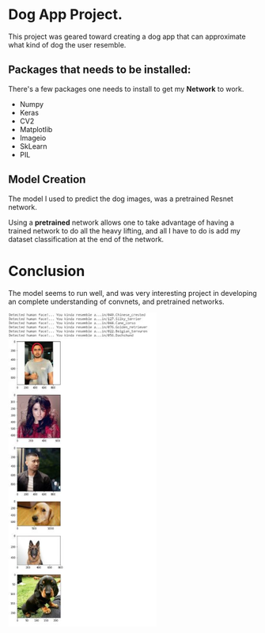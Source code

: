 # Dog App Project.
This project was geared toward creating a dog app that can approximate what kind of dog the user resemble. 

## Packages that needs to be installed:
There's a few packages one needs to install to get my **Network** to work.
* Numpy
* Keras
* CV2
* Matplotlib
* Imageio
* SkLearn
* PIL
## Model Creation
The model I used to predict the dog images, was a pretrained Resnet network.

Using a **pretrained** network allows one to take advantage of having a trained network to do all the heavy lifting, and all I have to do is add my dataset classification at the end of the network.

# Conclusion
The model seems to run well, and was very interesting project in developing an complete understanding of convnets, and pretrained networks.

<img src="output_dog_result.JPG" width = 300>

